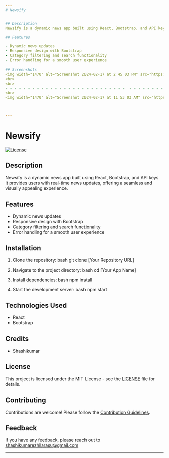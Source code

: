 ```yaml
---
# Newsify


## Description
Newsify is a dynamic news app built using React, Bootstrap, and API keys. It provides users with real-time news updates, offering a seamless and visually appealing experience.

## Features

- Dynamic news updates
- Responsive design with Bootstrap
- Category filtering and search functionality
- Error handling for a smooth user experience

## Screenshots
<img width="1470" alt="Screenshot 2024-02-17 at 2 45 03 PM" src="https://github.com/Shashikumar-ezhilarasu/News-mag/assets/152071778/73bf598a-7fac-4f28-b2f5-13a0b05e7ecc">
<br>
<br>
- - - - - - - - - - - - - - - - - - - - - - - - - - -  - - - - - - - - - - - - - - - - - - - - - - - - - - - - - - - - - - - - - - - - - - - - - - - - - - - - - - - - - - - - - - - - - - - 
<br>
<img width="1470" alt="Screenshot 2024-02-17 at 11 53 03 AM" src="https://github.com/Shashikumar-ezhilarasu/News-mag/assets/152071778/8a7c4707-55b7-441e-9bab-9c8199770502">



---
```


# Newsify

[![License](https://img.shields.io/badge/license-MIT-blue.svg)](LICENSE)

## Description

Newsify is a dynamic news app built using React, Bootstrap, and API keys. It provides users with real-time news updates, offering a seamless and visually appealing experience.

## Features

- Dynamic news updates
- Responsive design with Bootstrap
- Category filtering and search functionality
- Error handling for a smooth user experience





## Installation

1. Clone the repository:
   bash
   git clone [Your Repository URL]
   

2. Navigate to the project directory:
   bash
   cd [Your App Name]
   

3. Install dependencies:
   bash
   npm install
   

4. Start the development server:
   bash
   npm start
   



## Technologies Used

- React
- Bootstrap


## Credits

- Shashikumar


## License

This project is licensed under the MIT License - see the [LICENSE](LICENSE) file for details.


## Contributing

Contributions are welcome! Please follow the [Contribution Guidelines](CONTRIBUTING.md).

## Feedback

If you have any feedback, please reach out to shashikumarezhilarasu@gmail.com 

---
